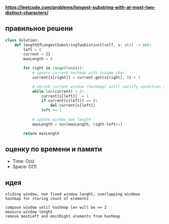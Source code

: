 **https://leetcode.com/problems/longest-substring-with-at-most-two-distinct-characters/**

## правильное решени
```python
class Solution:
    def lengthOfLongestSubstringTwoDistinct(self, s: str) -> int:
        left = 0
        current = {}
        maxLength = 0

        for right in range(len(s)):
            # update current hashmap with income char
            current[s[right]] = current.get(s[right], 0) + 1

            # shrink current window (hashmap) until satisfy condition 2 distinct symbols
            while len(current) > 2:
                current[s[left]] -= 1
                if current[s[left]] == 0:
                    del current[s[left]]
                left += 1
            
            # update window max length
            maxLength = max(maxLength, right-left+1)

        return maxLength

```

## оценку по времени и памяти
- Time: O(s)
- Space: O(1)

## идея
```text
sliding window, non fixed window lenght, overlapping windows
hashmap for storing count of elements

compose window until hashmap len will be == 2
measure window lenght
remove mostLeft and mostRight elements from hashmap
```